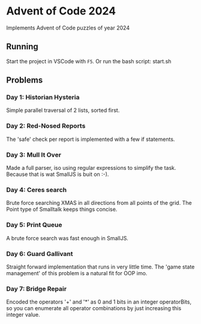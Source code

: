 # Advent of Code 2024

Implements Advent of Code puzzles of year 2024

## Running

Start the project in VSCode with `F5`.
Or run the bash script: start.sh

## Problems

### Day 1: Historian Hysteria

Simple parallel traversal of 2 lists, sorted first.

### Day 2: Red-Nosed Reports

The 'safe' check per report is implemented with a few if statements.

### Day 3: Mull It Over

Made a full parser, iso using regular expressions to simplify the task.
Because that is wat SmallJS is buit on :-).

### Day 4: Ceres search

Brute force searching XMAS in all directions from all points of the grid.
The Point type of Smalltalk keeps things concise.

### Day 5: Print Queue

A brute force search was fast enough in SmallJS.

### Day 6: Guard Gallivant

Straight forward implementation that runs in very little time.
The 'game state management' of this problem is a natural fit for OOP imo.

### Day 7: Bridge Repair

Encoded the operators '+' and '*' as 0 and 1 bits in an integer operatorBits,
so you can enumerate all operator combinations by just increasing this integer value.

